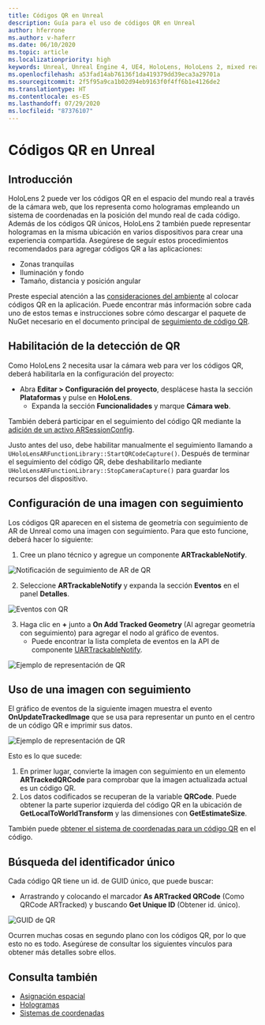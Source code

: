 ```yaml
---
title: Códigos QR en Unreal
description: Guía para el uso de códigos QR en Unreal
author: hferrone
ms.author: v-haferr
ms.date: 06/10/2020
ms.topic: article
ms.localizationpriority: high
keywords: Unreal, Unreal Engine 4, UE4, HoloLens, HoloLens 2, mixed reality, development, features, documentation, guides, holograms, qr codes
ms.openlocfilehash: a53fad14ab76136f1da419379dd39eca3a29701a
ms.sourcegitcommit: 2f5f95a9ca1b02d94eb9163f0f4ff6b1e4126de2
ms.translationtype: HT
ms.contentlocale: es-ES
ms.lasthandoff: 07/29/2020
ms.locfileid: "87376107"
---
```

# <a name="qr-codes-in-unreal"></a>Códigos QR en Unreal

## <a name="overview"></a>Introducción

HoloLens 2 puede ver los códigos QR en el espacio del mundo real a través de la cámara web, que los representa como hologramas empleando un sistema de coordenadas en la posición del mundo real de cada código.  Además de los códigos QR únicos, HoloLens 2 también puede representar hologramas en la misma ubicación en varios dispositivos para crear una experiencia compartida. Asegúrese de seguir estos procedimientos recomendados para agregar códigos QR a las aplicaciones:

- Zonas tranquilas
- Iluminación y fondo
- Tamaño, distancia y posición angular

Preste especial atención a las [consideraciones del ambiente](environment-considerations-for-hololens.md) al colocar códigos QR en la aplicación. Puede encontrar más información sobre cada uno de estos temas e instrucciones sobre cómo descargar el paquete de NuGet necesario en el documento principal de [seguimiento de código QR](qr-code-tracking.md). 

## <a name="enabling-qr-detection"></a>Habilitación de la detección de QR
Como HoloLens 2 necesita usar la cámara web para ver los códigos QR, deberá habilitarla en la configuración del proyecto:
- Abra **Editar > Configuración del proyecto**, desplácese hasta la sección **Plataformas** y pulse en **HoloLens**.
    + Expanda la sección **Funcionalidades** y marque **Cámara web**.  

También deberá participar en el seguimiento del código QR mediante la [adición de un activo ARSessionConfig](https://docs.microsoft.com/windows/mixed-reality/unreal-uxt-ch3#adding-the-session-asset).

Justo antes del uso, debe habilitar manualmente el seguimiento llamando a `UHoloLensARFunctionLibrary::StartQRCodeCapture()`. Después de terminar el seguimiento del código QR, debe deshabilitarlo mediante `UHoloLensARFunctionLibrary::StopCameraCapture()` para guardar los recursos del dispositivo. 

## <a name="setting-up-a-tracked-image"></a>Configuración de una imagen con seguimiento

Los códigos QR aparecen en el sistema de geometría con seguimiento de AR de Unreal como una imagen con seguimiento. Para que esto funcione, deberá hacer lo siguiente:
1. Cree un plano técnico y agregue un componente **ARTrackableNotify**.

![Notificación de seguimiento de AR de QR](images/unreal-spatialmapping-artrackablenotify.PNG)

2. Seleccione **ARTrackableNotify** y expanda la sección **Eventos** en el panel **Detalles**. 

![Eventos con QR](images/unreal-spatialmapping-events.PNG)

3. Haga clic en **+** junto a **On Add Tracked Geometry** (Al agregar geometría con seguimiento) para agregar el nodo al gráfico de eventos.
    - Puede encontrar la lista completa de eventos en la API de componente [UARTrackableNotify](https://docs.unrealengine.com/API/Runtime/AugmentedReality/UARTrackableNotifyComponent/index.html). 

![Ejemplo de representación de QR](images/unreal-qr-codes-tracked-geometry.png)

## <a name="using-a-tracked-image"></a>Uso de una imagen con seguimiento
El gráfico de eventos de la siguiente imagen muestra el evento **OnUpdateTrackedImage** que se usa para representar un punto en el centro de un código QR e imprimir sus datos. 

![Ejemplo de representación de QR](images/unreal-qr-render.PNG)

Esto es lo que sucede:
1. En primer lugar, convierte la imagen con seguimiento en un elemento **ARTrackedQRCode** para comprobar que la imagen actualizada actual es un código QR.  
2. Los datos codificados se recuperan de la variable **QRCode**. Puede obtener la parte superior izquierda del código QR en la ubicación de **GetLocalToWorldTransform** y las dimensiones con **GetEstimateSize**. 

También puede [obtener el sistema de coordenadas para un código QR](https://docs.microsoft.com/windows/mixed-reality/qr-code-tracking#getting-the-coordinate-system-for-a-qr-code) en el código.

## <a name="finding-the-unique-id"></a>Búsqueda del identificador único
Cada código QR tiene un id. de GUID único, que puede buscar:
- Arrastrando y colocando el marcador **As ARTracked QRCode** (Como QRCode ARTracked) y buscando **Get Unique ID** (Obtener id. único).

![GUID de QR](images/unreal-qr-guid.PNG)

Ocurren muchas cosas en segundo plano con los códigos QR, por lo que esto no es todo. Asegúrese de consultar los siguientes vínculos para obtener más detalles sobre ellos.

## <a name="see-also"></a>Consulta también
* [Asignación espacial](spatial-mapping.md)
* [Hologramas](hologram.md)
* [Sistemas de coordenadas](coordinate-systems.md)
